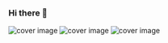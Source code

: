 ### Hi there 👋

<!--
**mass10/mass10** is a ✨ _special_ ✨ repository because its `README.md` (this file) appears on your GitHub profile.

Here are some ideas to get you started:

- 🔭 I’m currently working on ...
- 🌱 I’m currently learning ...
- 👯 I’m looking to collaborate on ...
- 🤔 I’m looking for help with ...
- 💬 Ask me about ...
- 📫 How to reach me: ...
- 😄 Pronouns: ...
- ⚡ Fun fact: ...
-->

![cover image](./.images/20200613_234355718_iOS.png)
![cover image](../../raw/master/.images/20200613_234355718_iOS.png)
![cover image](/mass10/mass10/blob/master/.images/20200613_234355718_iOS.png)

